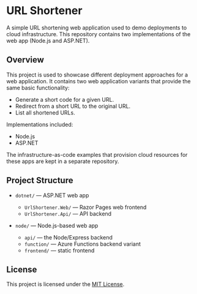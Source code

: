 # URL Shortener

A simple URL shortening web application used to demo deployments to cloud infrastructure. This repository contains two implementations of the web app (Node.js and ASP.NET).

## Overview

This project is used to  showcase different deployment approaches for a web application. It contains two web application variants that provide the same basic functionality:

- Generate a short code for a given URL.
- Redirect from a short URL to the original URL.
- List all shortened URLs.

Implementations included:

- Node.js
- ASP.NET

The infrastructure-as-code examples that provision cloud resources for these apps are kept in a separate repository.

## Project Structure

- `dotnet/` — ASP.NET web app
  - `UrlShortener.Web/` — Razor Pages web frontend
  - `UrlShortener.Api/` — API backend

- `node/` — Node.js-based web app
  - `api/` — the Node/Express backend
  - `function/` — Azure Functions backend variant
  - `frontend/` — static frontend

## License

This project is licensed under the [MIT License](LICENSE).